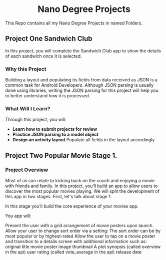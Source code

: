 <h1 align="center">Nano Degree Projects </h1>

This Repo contains all my Nano Degree Projects in named Folders.

## Project One Sandwich Club

In this project, you will complete the Sandwich Club app to show the details of each sandwich once it is selected.

### Why this Project
Building a layout and populating its fields from data received as JSON is a common task for Android Developers. Although JSON parsing is usually done using libraries, writing the JSON parsing for this project will help you to better understand how it is processed.

### What Will I Learn?
Through this project, you will:

* **Learn how to submit projects for review** 
* **Practice JSON parsing to a model object** 
* **Design an activity layout**
Populate all fields in the layout accordingly

## Project Two Popular Movie Stage 1.

### Project Overview
Most of us can relate to kicking back on the couch and enjoying a movie with friends and family. In this project, you’ll build an app to allow users to discover the most popular movies playing. We will split the development of this app in two stages. First, let's talk about stage 1.

In this stage you’ll build the core experience of your movies app.

You app will:

Present the user with a grid arrangement of movie posters upon launch.
Allow your user to change sort order via a setting:
The sort order can be by most popular or by highest-rated
Allow the user to tap on a movie poster and transition to a details screen with additional information such as:
original title
movie poster image thumbnail
A plot synopsis (called overview in the api)
user rating (called vote_average in the api)
release date
